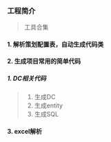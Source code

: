 ### 工程简介
> 工具合集

#### 1. 解析策划配置表，自动生成代码类
#### 2. 生成项目常用的简单代码
##### 1. DC相关代码
> 1. 生成DC
> 2. 生成entity
> 3. 生成SQL
>
#### 3. excel解析